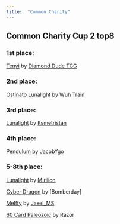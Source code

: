 ```yaml
---
title:  "Common Charity"
---
```


## Common Charity Cup 2 top8

### 1st place:

[Tenyi](https://www.duelingbook.com/deck?id=9841274) by [Diamond Dude TCG](https://twitter.com/diamonddudeygo)

### 2nd place:

[Ostinato Lunalight](https://www.duelingbook.com/deck?id=9842338) by Wuh Train

### 3rd place:

[Lunalight](https://www.duelingbook.com/deck?id=9841784) by [Itsmetristan](https://twitter.com/Itsmeeeetristan)

### 4th place:

[Pendulum](https://www.duelingbook.com/deck?id=9842268) by [JacobYgo](https://twitter.com/JacobYGO)

### 5-8th place:

[Lunalight](https://www.duelingbook.com/deck?id=9841183) by [Mirilion](https://twitter.com/Miwiwion)

[Cyber Dragon](https://www.duelingbook.com/deck?id=9841213) by [Bomberday]

[Melffy](https://www.duelingbook.com/deck?id=9841237) by [Jaxel_MS](https://twitter.com/Jaxel_MS)

[60 Card Paleozoic](https://www.duelingbook.com/deck?id=9842233) by Razor